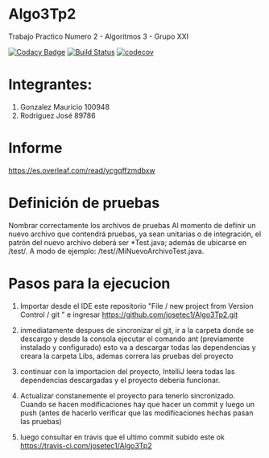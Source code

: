 # Algo3Tp2
Trabajo Practico Numero 2 - Algoritmos 3 - Grupo XXI


[![Codacy Badge](https://api.codacy.com/project/badge/Grade/2bc54b6684cc40eb8248b9dbba11d462)](https://app.codacy.com/app/josetec1/Algo3Tp2?utm_source=github.com&utm_medium=referral&utm_content=josetec1/Algo3Tp2&utm_campaign=Badge_Grade_Dashboard)
[![Build Status](https://travis-ci.org/josetec1/Algo3Tp2.svg?branch=master)](https://travis-ci.org/josetec1/Algo3Tp2) [![codecov](https://codecov.io/gh/josetec1/Algo3Tp2/branch/master/graph/badge.svg)](https://codecov.io/gh/josetec1/Algo3Tp2)

# Integrantes:
1) Gonzalez Mauricio 100948  
2) Rodriguez José  89786

# Informe

https://es.overleaf.com/read/ycgqffzmdbxw

# Definición de pruebas
Nombrar correctamente los archivos de pruebas
Al momento de definir un nuevo archivo que contendrá pruebas, ya sean unitarias o de integración, el patrón del nuevo archivo deberá ser *Test.java; además de ubicarse en <directorio del proyecto>/test/. A modo de ejemplo: <mi proyecto>/test/<paquete>/MiNuevoArchivoTest.java.
  
  # Pasos para la ejecucion
  1) Importar desde el IDE este repositorio  "File / new project from Version Control / git " e ingresar https://github.com/josetec1/Algo3Tp2.git
  
  2) inmediatamente despues de sincronizar el git, ir a la carpeta donde se descargo y desde la consola ejecutar el comando ant (previamente instalado y configurado) esto va a descargar todas las dependencias y creara la carpeta Libs, ademas correra las pruebas del proyecto
  
  3) continuar con la importacion del proyecto, IntelliJ leera todas las dependencias descargadas y el proyecto deberia funcionar.
  
  4) Actualizar constanemente el proyecto para tenerlo sincronizado. Cuando se hacen modificaciones hay que hacer un commit y luego un push (antes de hacerlo verificar que las modificaciones hechas pasan las pruebas)
  
  5) luego consultar en travis que el ultimo commit subido este ok
     https://travis-ci.com/josetec1/Algo3Tp2
     
     
